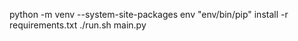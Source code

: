 python -m venv --system-site-packages env
"env/bin/pip" install -r requirements.txt
./run.sh main.py